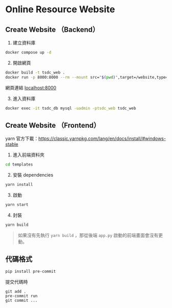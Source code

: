 # Online Resource Website

## Create Website （Backend）

1. 建立資料庫

```sh
docker compose up -d
```

2. 開啟網頁

```sh
docker build -t tsdc_web .
docker run -p 8000:8000 --rm --mount src="$(pwd)",target=/website,type=bind tsdc_web
```

網頁連結 <localhost:8000>

3. 進入資料庫

```sh
docker exec -it tsdc_db mysql -uadmin -ptsdc_web tsdc_web
```

## Create Website （Frontend）

yarn 官方下載：https://classic.yarnpkg.com/lang/en/docs/install/#windows-stable

1. 進入前端資料夾

```sh
cd templates
```

2. 安裝 dependencies

```sh
yarn install
```

3. 啟動

```sh
yarn start
```

4. 封裝

```sh
yarn build
```

> 如果沒有先執行 `yarn build` ，那從後端 `app.py` 啟動的前端畫面會沒有更動。

## 代碼格式

```sh
pip install pre-commit
```

提交代碼時

```
git add .
pre-commit run
git commit ...
```
